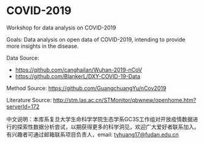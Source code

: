 # COVID-2019
Workshop for data analysis on COVID-2019



Goals: Data analysis on open data of COVID-2019, intending to provide more insights in the disease.

Data Source: 

- <https://github.com/canghailan/Wuhan-2019-nCoV>
- <https://github.com/BlankerL/DXY-COVID-19-Data>

Method Source: <https://github.com/GuangchuangYu/nCov2019>

Literature Source: <http://stm.las.ac.cn/STMonitor/qbwnew/openhome.htm?serverId=172>

中文说明：本库系复旦大学生命科学学院生态学系GC3S工作组对开放疫情数据进行的探索性数据分析尝试，以期获得更多的科学洞见，欢迎广大爱好者联系加入。有兴趣者可通过邮箱联系项目负责人，email: tyhuang17@fudan.edu.cn

